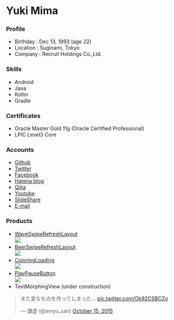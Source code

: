 # Yuki Mima

### Profile
* Birthday : Dec 13, 1993 (age 22)
* Location : Suginami, Tokyo
* Company  : Recruit Holdings Co.,Ltd.

### Skills
* Android
* Java
* Kotlin
* Gradle

### Certificates
* Oracle Master Gold 11g (Oracle Certified Professional) 
* LPIC Level3 Core

### Accounts
* [Github](https://github.com/amyu)
* [Twitter](https://twitter.com/amyu_san)
* [Facebook](https://www.facebook.com/mima.yuki.7)
* [Hatena blog](http://amyu.hatenadiary.com/)
* [Qiita](http://qiita.com/amyu_san)
* [Youtube](https://www.youtube.com/channel/UCM0msX7jrtrkiVInYPY095g)
* [SlideShare](http://www.slideshare.net/mimayuki7)
* [E-mail](mailto:amyu051213@gmail.com)

### Products
* [WaveSwipeRefreshLayout](https://github.com/recruit-lifestyle/WaveSwipeRefreshLayout)  
![](https://github.com/recruit-lifestyle/WaveSwipeRefreshLayout/blob/master/sc/animation.gif?raw=true)  
* [BeerSwipeRefreshLayout](https://github.com/recruit-lifestyle/BeerSwipeRefresh)  
![](https://github.com/recruit-lifestyle/BeerSwipeRefresh/blob/master/sc/animation_beer.gif?raw=true)
* [ColoringLoading](https://github.com/recruit-lifestyle/ColoringLoading)  
![](https://github.com/recruit-lifestyle/ColoringLoading/blob/master/sc/animation.gif?raw=true)
* [PlayPauseButton](https://github.com/recruit-lifestyle/PlayPauseButton)  
![](https://github.com/recruit-lifestyle/PlayPauseButton/blob/master/sc/animation.gif?raw=true)
* TextMorphingView (under construction)  
<blockquote class="twitter-video" data-lang="en"><p lang="ja" dir="ltr">また変なものを作ってしまった… <a href="http://t.co/Ok92CSBCZo">pic.twitter.com/Ok92CSBCZo</a></p>&mdash; 謙虚 (@amyu_san) <a href="https://twitter.com/amyu_san/status/654555982958166016">October 15, 2015</a></blockquote>
<script async src="//platform.twitter.com/widgets.js" charset="utf-8"></script>